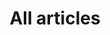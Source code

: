 ---
title: All articles
description: List of all articles published on the blog.
layout: articles.njk
---